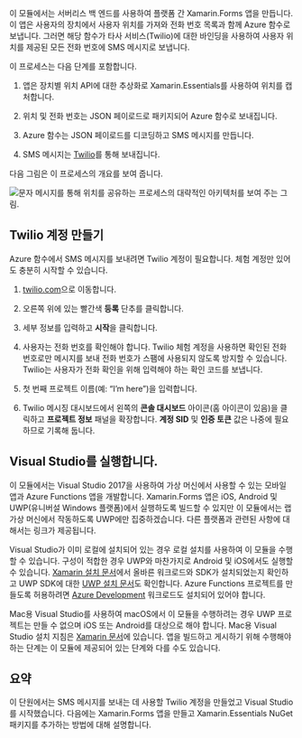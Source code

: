 이 모듈에서는 서버리스 백 엔드를 사용하여 플랫폼 간 Xamarin.Forms 앱을 만듭니다. 이 앱은 사용자의 장치에서 사용자 위치를 가져와 전화 번호 목록과 함께 Azure 함수로 보냅니다. 그러면 해당 함수가 타사 서비스(Twilio)에 대한 바인딩을 사용하여 사용자 위치를 제공된 모든 전화 번호에 SMS 메시지로 보냅니다.

이 프로세스는 다음 단계를 포함합니다. 

1. 앱은 장치별 위치 API에 대한 추상화로 Xamarin.Essentials를 사용하여 위치를 캡처합니다.

1. 위치 및 전화 번호는 JSON 페이로드로 패키지되어 Azure 함수로 보내집니다.

1. Azure 함수는 JSON 페이로드를 디코딩하고 SMS 메시지를 만듭니다.

1. SMS 메시지는 [Twilio](http://twilio.com)를 통해 보내집니다.

다음 그림은 이 프로세스의 개요를 보여 줍니다.

![문자 메시지를 통해 위치를 공유하는 프로세스의 대략적인 아키텍처를 보여 주는 그림.](../media-drafts/1-architecture.png)

## <a name="create-a-twilio-account"></a>Twilio 계정 만들기

Azure 함수에서 SMS 메시지를 보내려면 Twilio 계정이 필요합니다. 체험 계정만 있어도 충분히 시작할 수 있습니다.

1. [twilio.com](https://twilio.com)으로 이동합니다.

1. 오른쪽 위에 있는 빨간색 **등록** 단추를 클릭합니다.

1. 세부 정보를 입력하고 **시작**을 클릭합니다.

1. 사용자는 전화 번호를 확인해야 합니다. Twilio 체험 계정을 사용하면 확인된 전화 번호로만 메시지를 보내 전화 번호가 스팸에 사용되지 않도록 방지할 수 있습니다. Twilio는 사용자가 전화 확인을 위해 입력해야 하는 확인 코드를 보냅니다.

1. 첫 번째 프로젝트 이름(예: “I’m here”)을 입력합니다.

1. Twilio 메시징 대시보드에서 왼쪽의 **콘솔 대시보드** 아이콘(홈 아이콘이 있음)을 클릭하고 **프로젝트 정보** 패널을 확장합니다. **계정 SID** 및 **인증 토큰** 값은 나중에 필요하므로 기록해 둡니다.

## <a name="launch-visual-studio"></a>Visual Studio를 실행합니다.

이 모듈에서는 Visual Studio 2017을 사용하여 가상 머신에서 사용할 수 있는 모바일 앱과 Azure Functions 앱을 개발합니다. Xamarin.Forms 앱은 iOS, Android 및 UWP(유니버설 Windows 플랫폼)에서 실행하도록 빌드할 수 있지만 이 모듈에서는 랩 가상 머신에서 작동하도록 UWP에만 집중하겠습니다. 다른 플랫폼과 관련된 사항에 대해서는 링크가 제공됩니다.

<!-- TODO - add HoL link button here -->

Visual Studio가 이미 로컬에 설치되어 있는 경우 로컬 설치를 사용하여 이 모듈을 수행할 수 있습니다. 구성이 적합한 경우 UWP와 마찬가지로 Android 및 iOS에서도 실행할 수 있습니다. [Xamarin 설치 문서](https://docs.microsoft.com/xamarin/cross-platform/get-started/installation/windows)에서 올바른 워크로드와 SDK가 설치되었는지 확인하고 UWP SDK에 대한 [UWP 설치 문서](https://docs.microsoft.com/visualstudio/cross-platform/develop-apps-for-the-universal-windows-platform-uwp#requirements)도 확인합니다. Azure Functions 프로젝트를 만들도록 허용하려면 [Azure Development](https://docs.microsoft.com/azure/azure-functions/functions-develop-vs#prerequisites) 워크로드도 설치되어 있어야 합니다.

Mac용 Visual Studio를 사용하여 macOS에서 이 모듈을 수행하려는 경우 UWP 프로젝트는 만들 수 없으며 iOS 또는 Android를 대상으로 해야 합니다. Mac용 Visual Studio 설치 지침은 [Xamarin 문서](https://docs.microsoft.com/visualstudio/cross-platform/setup-and-install#mac-setup-apple-id-xcode-and-xamarin)에 있습니다. 앱을 빌드하고 게시하기 위해 수행해야 하는 단계는 이 모듈에 제공되어 있는 단계와 다를 수도 있습니다.

## <a name="summary"></a>요약

이 단원에서는 SMS 메시지를 보내는 데 사용할 Twilio 계정을 만들었고 Visual Studio를 시작했습니다. 다음에는 Xamarin.Forms 앱을 만들고 Xamarin.Essentials NuGet 패키지를 추가하는 방법에 대해 설명합니다.
